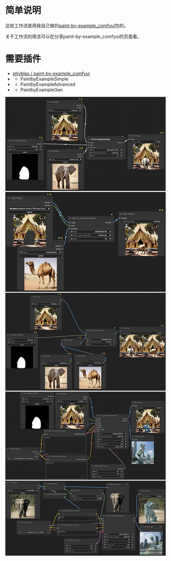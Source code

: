 # 简单说明

这些工作流是用我自己做的[paint-by-example_comfyui](https://github.com/phyblas/paint-by-example_comfyui)包的。

关于工作流的用法可以在分享paint-by-example_comfyui的页面看。

# 需要插件

- [phyblas / paint-by-example_comfyui](https://github.com/phyblas/paint-by-example_comfyui)
- - PaintbyExampleSimple
- - PaintbyExampleAdvanced
- - PaintbyExampleGen

![workflow1.jpg](workflow1.jpg)
![workflow2.jpg](workflow2.jpg)
![workflow3.jpg](workflow3.jpg)
![workflow5.jpg](workflow5.jpg)
![workflow5.jpg](workflow6.jpg)